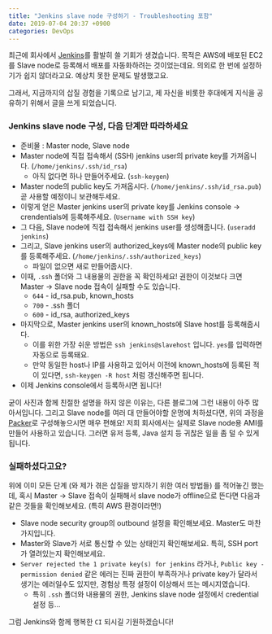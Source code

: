 ```yaml
---
title: "Jenkins slave node 구성하기 - Troubleshooting 포함"
date: 2019-07-04 20:37 +0900
categories: DevOps
---
```


최근에 회사에서 [Jenkins](https://jenkins.io/)를 활발히 쓸 기회가 생겼습니다. 목적은 AWS에 배포된 EC2를 Slave node로 등록해서 배포를 자동화하려는 것이었는데요. 의외로 한 번에 설정하기가 쉽지 않더라고요. 예상치 못한 문제도 발생했고요.  

그래서, 지금까지의 삽질 경험을 기록으로 남기고, 제 자신을 비롯한 후대에게 지식을 공유하기 위해서 글을 쓰게 되었습니다.

### Jenkins slave node 구성, 다음 단계만 따라하세요
- 준비물 : Master node, Slave node
- Master node에 직접 접속해서 (SSH) jenkins user의 private key를 가져옵니다. (`/home/jenkins/.ssh/id_rsa`)
  - 아직 없다면 하나 만들어주세요. (`ssh-keygen`)
- Master node의 public key도 가져옵시다. (`/home/jenkins/.ssh/id_rsa.pub`) 곧 사용할 예정이니 보관해두세요.
- 이렇게 얻은 Master jenkins user의 private key를 Jenkins console -> crendentials에 등록해주세요. (`Username with SSH key`)
- 그 다음, Slave node에 직접 접속해서 jenkins user를 생성해줍니다. (`useradd jenkins`)
- 그리고, Slave jenkins user의 authorized_keys에 Master node의 public key를 등록해주세요. (`/home/jenkins/.ssh/authorized_keys`)
  - 파일이 없으면 새로 만들어줍시다.
- 이때, `.ssh` 폴더와 그 내용물의 권한을 꼭 확인하세요! 권한이 이것보다 크면 Master -> Slave node 접속이 실패할 수도 있습니다.
  - `644` - id_rsa.pub, known_hosts
  - `700` - .ssh 폴더
  - `600` - id_rsa, authorized_keys
- 마지막으로, Master jenkins user의 known_hosts에 Slave host를 등록해줍시다.
  - 이를 위한 가장 쉬운 방법은 `ssh jenkins@slavehost` 입니다. `yes`를 입력하면 자동으로 등록돼요.
  - 만약 동일한 host나 IP를 사용하고 있어서 이전에 known_hosts에 등록된 적이 있다면, `ssh-keygen -R host` 처럼 갱신해주면 됩니다.
- 이제 Jenkins console에서 등록하시면 됩니다!

굳이 사진과 함께 친절한 설명을 하지 않은 이유는, 다른 블로그에 그런 내용이 아주 많아서입니다. 그리고 Slave node를 여러 대 만들어야할 운명에 처하셨다면, 위의 과정을 [Packer](https://www.packer.io/)로 구성해놓으시면 매우 편해요! 저희 회사에서는 실제로 Slave node용 AMI를 만들어 사용하고 있습니다. 그러면 유저 등록, Java 설치 등 귀찮은 일을 좀 덜 수 있게 됩니다.

### 실패하셨다고요?
위에 이미 모든 단계 (와 제가 겪은 삽질을 방지하기 위한 여러 방법들) 를 적어놓긴 했는데, 혹시 Master -> Slave 접속이 실패해서 slave node가 offline으로 뜬다면 다음과 같은 것들을 확인해보세요. (특히 AWS 환경이라면!)

- Slave node security group의 outbound 설정을 확인해보세요. Master도 마찬가지입니다.
- Master와 Slave가 서로 통신할 수 있는 상태인지 확인해보세요. 특히, SSH port가 열려있는지 확인해보세요.
- `Server rejected the 1 private key(s) for jenkins` 라거나, `Public key - permission denied` 같은 에러는 진짜 권한이 부족하거나 private key가 달라서 생기는 에러일수도 있지만, 경험상 특정 설정이 이상해서 뜨는 메시지였습니다.
  - 특히 `.ssh` 폴더와 내용물의 권한, Jenkins slave node 설정에서 credential 설정 등...

그럼 Jenkins와 함께 행복한 `CI` 되시길 기원하겠습니다!
